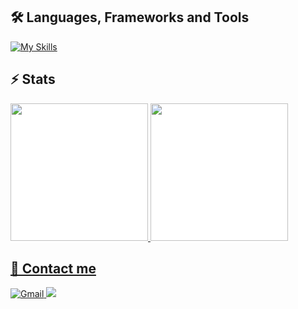 <h2>🛠️ Languages, Frameworks and Tools</h2>
<p>
  <a href="https://skillicons.dev">
    <img src="https://skillicons.dev/icons?i=arch,flutter,react,nestjs,docker,postgres,git,neovim&theme=light" alt="My Skills" />
  </a>
</p>

<h2>⚡ Stats</h2>
<div style="display: inline-flex; background-color: white">
    <a href="https://github.com/Junior580">
    <img height="220em"
        src="https://github-readme-stats.vercel.app/api?username=Junior580&show_icons=true&theme=tokyonight" />
    <img height="220em"
      src="https://github-readme-stats.vercel.app/api/top-langs/?username=junior580&theme=tokyonight" />
</div>

<h2>📩 Contact me</h2>

<div> 
  <a href="mailto:junior.msm25@gmail.com">
    <img src="https://img.shields.io/badge/Gmail-333333?style=for-the-badge&logo=gmail&logoColor=red" alt="Gmail" />
  </a>
  <a href="https://www.linkedin.com/in/junior-pereira-56688214a/" target="_blank">
    <img src="https://img.shields.io/badge/LinkedIn-0077B5?style=for-the-badge&logo=linkedin&logoColor=white" target="_blank" />
  </a>
</div>

